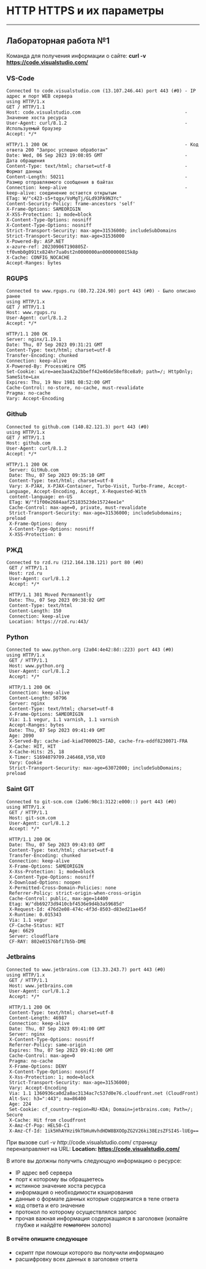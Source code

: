 # HTTP HTTPS и их параметры 
___________________________________________________
## Лабораторная работа №1

Команда для получения информации о сайте: **curl -v https://code.visualstudio.com/**

### VS-Code
```shell
Connected to code.visualstudio.com (13.107.246.44) port 443 (#0) - IP адрес и порт WEB сервера
using HTTP/1.x
GET / HTTP/1.1                                                   
Host: code.visualstudio.com                                      - Значение хоста ресурса
User-Agent: curl/8.1.2                                           - Используемый браузер
Accept: */*

HTTP/1.1 200 OK                                                  - Код ответа 200 "Запрос успешно обработан"
Date: Wed, 06 Sep 2023 19:08:05 GMT                              - Дата обращения
Content-Type: text/html; charset=utf-8                           - Формат данных
Content-Length: 50211                                            - Размер отправляемого сообщения в байтах
Connection: keep-alive                                           - keep-alive: соединение остается открытым
ETag: W/"c423-s5+tqgx/VoMgTj/GLd93PA9N3Yc"
Content-Security-Policy: frame-ancestors 'self'                  
X-Frame-Options: SAMEORIGIN
X-XSS-Protection: 1; mode=block
X-Content-Type-Options: nosniff
X-Content-Type-Options: nosniff
Strict-Transport-Security: max-age=31536000; includeSubDomains
Strict-Transport-Security: max-age=31536000
X-Powered-By: ASP.NET
x-azure-ref: 20230906T190805Z-tf0vmb0g091tx824hr7ua0st2n0000000an0000000015k8p
X-Cache: CONFIG_NOCACHE
Accept-Ranges: bytes
```
### RGUPS
```shell
Connected to www.rgups.ru (80.72.224.90) port 443 (#0) - Было описано ранее
using HTTP/1.x
GET / HTTP/1.1
Host: www.rgups.ru
User-Agent: curl/8.1.2
Accept: */*

HTTP/1.1 200 OK
Server: nginx/1.19.1
Date: Thu, 07 Sep 2023 09:31:21 GMT
Content-Type: text/html; charset=utf-8
Transfer-Encoding: chunked
Connection: keep-alive
X-Powered-By: ProcessWire CMS
Set-Cookie: wire=aee3aa42a2bbeff42e46de58ef8ce8a9; path=/; HttpOnly; SameSite=Lax
Expires: Thu, 19 Nov 1981 08:52:00 GMT
Cache-Control: no-store, no-cache, must-revalidate
Pragma: no-cache
Vary: Accept-Encoding

```

### Github

```shell
Connected to github.com (140.82.121.3) port 443 (#0)
using HTTP/1.x
GET / HTTP/1.1
Host: github.com
User-Agent: curl/8.1.2
Accept: */*

HTTP/1.1 200 OK
 Server: GitHub.com
 Date: Thu, 07 Sep 2023 09:35:10 GMT
 Content-Type: text/html; charset=utf-8
 Vary: X-PJAX, X-PJAX-Container, Turbo-Visit, Turbo-Frame, Accept-Language, Accept-Encoding, Accept, X-Requested-With
 content-language: en-US
 ETag: W/"f1f00e2684aaf25183523de15724ee1e"
 Cache-Control: max-age=0, private, must-revalidate
 Strict-Transport-Security: max-age=31536000; includeSubdomains; preload
 X-Frame-Options: deny
 X-Content-Type-Options: nosniff
 X-XSS-Protection: 0

```

### РЖД
```shell
Connected to rzd.ru (212.164.138.121) port 80 (#0)
 GET / HTTP/1.1
 Host: rzd.ru
 User-Agent: curl/8.1.2
 Accept: */*

 HTTP/1.1 301 Moved Permanently
 Date: Thu, 07 Sep 2023 09:38:02 GMT
 Content-Type: text/html
 Content-Length: 150
 Connection: keep-alive
 Location: https://rzd.ru:443/

```

### Python

```shell
Connected to www.python.org (2a04:4e42:8d::223) port 443 (#0)
using HTTP/1.x
 GET / HTTP/1.1
 Host: www.python.org
 User-Agent: curl/8.1.2
 Accept: */*

 HTTP/1.1 200 OK
 Connection: keep-alive
 Content-Length: 50796
 Server: nginx
 Content-Type: text/html; charset=utf-8
 X-Frame-Options: SAMEORIGIN
 Via: 1.1 vegur, 1.1 varnish, 1.1 varnish
 Accept-Ranges: bytes
 Date: Thu, 07 Sep 2023 09:41:49 GMT
 Age: 2090
 X-Served-By: cache-iad-kiad7000025-IAD, cache-fra-eddf8230071-FRA
 X-Cache: HIT, HIT
 X-Cache-Hits: 25, 18
 X-Timer: S1694079709.246468,VS0,VE0
 Vary: Cookie
 Strict-Transport-Security: max-age=63072000; includeSubDomains; preload

```

### Saint GIT

```shell
Connected to git-scm.com (2a06:98c1:3122:e000::) port 443 (#0)
using HTTP/1.x
 GET / HTTP/1.1
 Host: git-scm.com
 User-Agent: curl/8.1.2
 Accept: */*

 HTTP/1.1 200 OK
 Date: Thu, 07 Sep 2023 09:43:03 GMT
 Content-Type: text/html; charset=utf-8
 Transfer-Encoding: chunked
 Connection: keep-alive
 X-Frame-Options: SAMEORIGIN
 X-Xss-Protection: 1; mode=block
 X-Content-Type-Options: nosniff
 X-Download-Options: noopen
 X-Permitted-Cross-Domain-Policies: none
 Referrer-Policy: strict-origin-when-cross-origin
 Cache-Control: public, max-age=14400
 Etag: W/"db69273d9410cbf4536e9d4b3a59685d"
 X-Request-Id: 476d2e08-474c-4f3d-8503-d83ed21ae45f
 X-Runtime: 0.015343
 Via: 1.1 vegur
 CF-Cache-Status: HIT
 Age: 6629
 Server: cloudflare
 CF-RAY: 802e01576bf17b5b-DME

```

### Jetbrains

```shell
Connected to www.jetbrains.com (13.33.243.7) port 443 (#0)
using HTTP/1.x
 GET / HTTP/1.1
 Host: www.jetbrains.com
 User-Agent: curl/8.1.2
 Accept: */*

 HTTP/1.1 200 OK
 Content-Type: text/html; charset=utf-8
 Content-Length: 46987
 Connection: keep-alive
 Date: Thu, 07 Sep 2023 09:41:00 GMT
 Server: nginx
 X-Content-Type-Options: nosniff
 Referrer-Policy: same-origin
 Expires: Thu, 07 Sep 2023 09:41:00 GMT
 Cache-Control: max-age=0
 Pragma: no-cache
 X-Frame-Options: DENY
 X-Content-Type-Options: nosniff
 X-Xss-Protection: 1; mode=block
 Strict-Transport-Security: max-age=31536000;
 Vary: Accept-Encoding
 Via: 1.1 1360936ca0d2a8ac3134ac7c537d0e76.cloudfront.net (CloudFront)
 Alt-Svc: h3=":443"; ma=86400
 Age: 224
 Set-Cookie: cf_country-region=RU-KDA; Domain=jetbrains.com; Path=/; Secure
 X-Cache: Hit from cloudfront
 X-Amz-Cf-Pop: HEL50-C1
 X-Amz-Cf-Id: 1ik5HhAYHzi9kTbHuHvhdHDW8BXOOpZG2V26ki38EzsZFSI4S-lUEg==

```

При вызове curl -v *http*://code.visualstudio.com/ 
страницу перенаправляет на URL: **Location: https://code.visualstudio.com/**

В итоге вы должны получить следующую информацию о ресурсе:
- IP адрес веб сервера
- порт к которому вы обращаетесь
- истинное значение хоста ресурса
- информация о необходимости кэширования
- данные о формате данных которые содержатся в теле ответа
- код ответа и его значение
- протокол по которому осуществлялся запрос
- прочая важная информация содержащаяся в заголовке (копайте глубже и найдёте ~~гематоген~~ золото)

#### В отчёте опишите следующее
- скрипт при помощи которого вы получили информацию
- расшифровку всех данных в заголовке ответа
